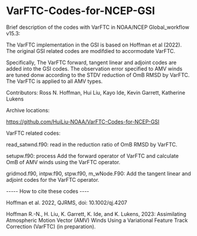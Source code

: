 # VarFTC-Codes-for-NCEP-GSI
Brief description of the codes with VarFTC in NOAA/NCEP Global_workflow v15.3:

The VarFTC implementation in the GSI is based on Hoffman et al (2022). The original GSI related codes are modifdied to accormodate VarFTC.

Specifically, The VarFTC forward, tangent linear and adjoint codes are added into the GSI codes. The observation error specified to AMV winds are tuned donw according to the STDV reduction of OmB RMSD by VarFTC. The VarFTC is applied to all AMV types.

Contributors: Ross N. Hoffman, Hui Liu, Kayo Ide, Kevin Garrett, Katherine Lukens

Archive locations:

https://github.com/HuiLiu-NOAA/VarFTC-Codes-for-NCEP-GSI

VarFTC related codes:

read_satwnd.f90:
read in the reduction ratio of OmB RMSD by VarFTC.

setupw.f90:
process Add the forward operator of VarFTC and calculate OmB of AMV winds using the VarFTC operator.

gridmod.f90, intpw.f90, stpw.f90, m_wNode.F90:
Add the tangent linear and adjoint codes for the VarFTC operator.

----- How to cite these codes ----

Hoffman et al. 2022, QJRMS, doi: 10.1002/qj.4207

Hoffman R.-N., H. Liu, K. Garrett, K. Ide, and K. Lukens, 2023: Assimilating Atmospheric Motion Vector (AMV) Winds Using a Variational Feature Track Correction (VarFTC) (in preparation).
